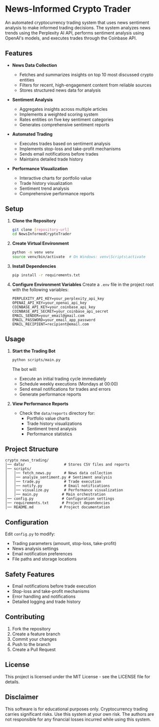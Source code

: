 # News-Informed Crypto Trader

An automated cryptocurrency trading system that uses news sentiment analysis to make informed trading decisions. The system analyzes news trends using the Perplexity AI API, performs sentiment analysis using OpenAI's models, and executes trades through the Coinbase API.

## Features

- **News Data Collection**
  - Fetches and summarizes insights on top 10 most discussed crypto entities
  - Filters for recent, high-engagement content from reliable sources
  - Stores structured news data for analysis

- **Sentiment Analysis**
  - Aggregates insights across multiple articles
  - Implements a weighted scoring system
  - Rates entities on five key sentiment categories
  - Generates comprehensive sentiment reports

- **Automated Trading**
  - Executes trades based on sentiment analysis
  - Implements stop-loss and take-profit mechanisms
  - Sends email notifications before trades
  - Maintains detailed trade history

- **Performance Visualization**
  - Interactive charts for portfolio value
  - Trade history visualization
  - Sentiment trend analysis
  - Comprehensive performance reports

## Setup

1. **Clone the Repository**
   ```bash
   git clone [repository-url]
   cd NewsInformedCryptoTrader
   ```

2. **Create Virtual Environment**
   ```bash
   python -m venv venv
   source venv/bin/activate  # On Windows: venv\Scripts\activate
   ```

3. **Install Dependencies**
   ```bash
   pip install -r requirements.txt
   ```

4. **Configure Environment Variables**
   Create a `.env` file in the project root with the following variables:
   ```
   PERPLEXITY_API_KEY=your_perplexity_api_key
   OPENAI_API_KEY=your_openai_api_key
   COINBASE_API_KEY=your_coinbase_api_key
   COINBASE_API_SECRET=your_coinbase_api_secret
   EMAIL_SENDER=your_email@gmail.com
   EMAIL_PASSWORD=your_email_app_password
   EMAIL_RECIPIENT=recipient@email.com
   ```

## Usage

1. **Start the Trading Bot**
   ```bash
   python scripts/main.py
   ```
   The bot will:
   - Execute an initial trading cycle immediately
   - Schedule weekly executions (Mondays at 00:00)
   - Send email notifications for trades and errors
   - Generate performance reports

2. **View Performance Reports**
   - Check the `data/reports` directory for:
     - Portfolio value charts
     - Trade history visualizations
     - Sentiment trend analysis
     - Performance statistics

## Project Structure

```
crypto_news_trading/
│── data/                  # Stores CSV files and reports
│── scripts/
│   │── fetch_news.py      # News data collection
│   │── analyze_sentiment.py # Sentiment analysis
│   │── trade.py           # Trade execution
│   │── notify.py          # Email notifications
│   │── visualize.py       # Performance visualization
│   │── main.py           # Main orchestration
│── config.py             # Configuration settings
│── requirements.txt      # Project dependencies
│── README.md            # Project documentation
```

## Configuration

Edit `config.py` to modify:
- Trading parameters (amount, stop-loss, take-profit)
- News analysis settings
- Email notification preferences
- File paths and storage locations

## Safety Features

- Email notifications before trade execution
- Stop-loss and take-profit mechanisms
- Error handling and notifications
- Detailed logging and trade history

## Contributing

1. Fork the repository
2. Create a feature branch
3. Commit your changes
4. Push to the branch
5. Create a Pull Request

## License

This project is licensed under the MIT License - see the LICENSE file for details.

## Disclaimer

This software is for educational purposes only. Cryptocurrency trading carries significant risks. Use this system at your own risk. The authors are not responsible for any financial losses incurred while using this system. 